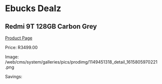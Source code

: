 
# Ebucks Dealz
## Redmi 9T 128GB Carbon Grey
[Product Page](https://www.ebucks.com/web/shop/productSelected.do?prodId=1149451318&catId=844502363)

Price: R3499.00

Image: /web/cms/system/galleries/pics/prodimg/1149451318_detail_1615805970221.png

Savings: 


	